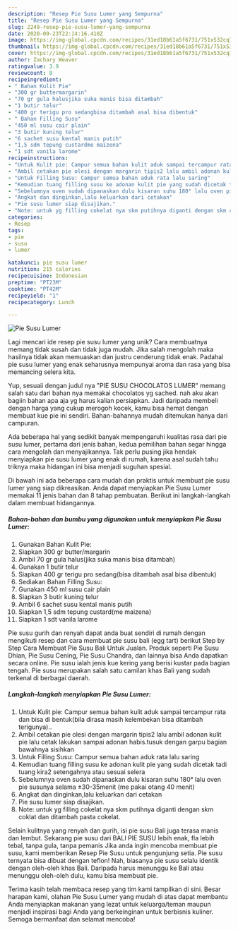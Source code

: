 ```yaml
---
description: "Resep Pie Susu Lumer yang Sempurna"
title: "Resep Pie Susu Lumer yang Sempurna"
slug: 2249-resep-pie-susu-lumer-yang-sempurna
date: 2020-09-23T22:14:16.410Z
image: https://img-global.cpcdn.com/recipes/31ed18b61a5f6731/751x532cq70/pie-susu-lumer-foto-resep-utama.jpg
thumbnail: https://img-global.cpcdn.com/recipes/31ed18b61a5f6731/751x532cq70/pie-susu-lumer-foto-resep-utama.jpg
cover: https://img-global.cpcdn.com/recipes/31ed18b61a5f6731/751x532cq70/pie-susu-lumer-foto-resep-utama.jpg
author: Zachary Weaver
ratingvalue: 3.9
reviewcount: 8
recipeingredient:
- " Bahan Kulit Pie"
- "300 gr buttermargarin"
- "70 gr gula halusjika suka manis bisa ditambah"
- "1 butir telur"
- "400 gr terigu pro sedangbisa ditambah asal bisa dibentuk"
- " Bahan Filling Susu"
- "450 ml susu cair plain"
- "3 butir kuning telur"
- "6 sachet susu kental manis putih"
- "1,5 sdm tepung custardme maizena"
- "1 sdt vanila larome"
recipeinstructions:
- "Untuk Kulit pie: Campur semua bahan kulit aduk sampai tercampur rata dan bisa di bentuk(bila dirasa masih kelembekan bisa ditambah terigunya).."
- "Ambil cetakan pie olesi dengan margarin tipis2 lalu ambil adonan kulit pie lalu cetak lakukan sampai adonan habis.tusuk dengan garpu bagian bawahnya sisihkan"
- "Untuk Filling Susu: Campur semua bahan aduk rata lalu saring"
- "Kemudian tuang filling susu ke adonan kulit pie yang sudah dicetak tadi tuang kira2 setengahnya atau sesuai selera"
- "Sebelumnya oven sudah dipanaskan dulu kisaran suhu 180° lalu oven pie susunya selama ±30-35menit (me pakai otang 40 menit)"
- "Angkat dan dinginkan,lalu keluarkan dari cetakan"
- "Pie susu lumer siap disajikan."
- "Note: untuk yg filling cokelat nya skm putihnya diganti dengan skm coklat dan ditambah pasta cokelat."
categories:
- Resep
tags:
- pie
- susu
- lumer

katakunci: pie susu lumer 
nutrition: 215 calories
recipecuisine: Indonesian
preptime: "PT23M"
cooktime: "PT42M"
recipeyield: "1"
recipecategory: Lunch

---
```



![Pie Susu Lumer](https://img-global.cpcdn.com/recipes/31ed18b61a5f6731/751x532cq70/pie-susu-lumer-foto-resep-utama.jpg)

Lagi mencari ide resep pie susu lumer yang unik? Cara membuatnya memang tidak susah dan tidak juga mudah. Jika salah mengolah maka hasilnya tidak akan memuaskan dan justru cenderung tidak enak. Padahal pie susu lumer yang enak seharusnya mempunyai aroma dan rasa yang bisa memancing selera kita.

Yup, sesuaii dengan judul nya &#34;PIE SUSU CHOCOLATOS LUMER&#34; memang salah satu dari bahan nya memakai chocolatos yg sached. nah aku akan bagiin bahan apa aja yg harus kalian persiapkan. Jadi daripada membeli dengan harga yang cukup merogoh kocek, kamu bisa hemat dengan membuat kue pie ini sendiri. Bahan-bahannya mudah ditemukan hanya dari campuran.

Ada beberapa hal yang sedikit banyak mempengaruhi kualitas rasa dari pie susu lumer, pertama dari jenis bahan, kedua pemilihan bahan segar hingga cara mengolah dan menyajikannya. Tak perlu pusing jika hendak menyiapkan pie susu lumer yang enak di rumah, karena asal sudah tahu triknya maka hidangan ini bisa menjadi suguhan spesial.


Di bawah ini ada beberapa cara mudah dan praktis untuk membuat pie susu lumer yang siap dikreasikan. Anda dapat menyiapkan Pie Susu Lumer memakai 11 jenis bahan dan 8 tahap pembuatan. Berikut ini langkah-langkah dalam membuat hidangannya.

<!--inarticleads1-->

##### Bahan-bahan dan bumbu yang digunakan untuk menyiapkan Pie Susu Lumer:

1. Gunakan  Bahan Kulit Pie:
1. Siapkan 300 gr butter/margarin
1. Ambil 70 gr gula halus(jika suka manis bisa ditambah)
1. Gunakan 1 butir telur
1. Siapkan 400 gr terigu pro sedang(bisa ditambah asal bisa dibentuk)
1. Sediakan  Bahan Filling Susu:
1. Gunakan 450 ml susu cair plain
1. Siapkan 3 butir kuning telur
1. Ambil 6 sachet susu kental manis putih
1. Siapkan 1,5 sdm tepung custard(me maizena)
1. Siapkan 1 sdt vanila larome


Pie susu gurih dan renyah dapat anda buat sendiri di rumah dengan mengikuti resep dan cara membuat pie susu bali (egg tart) berikut Step by Step Cara Membuat Pie Susu Bali Untuk Jualan. Produk seperti Pie Susu Dhian, Pie Susu Cening, Pie Susu Chandra, dan lainnya bisa Anda dapatkan secara online. Pie susu ialah jenis kue kering yang berisi kustar pada bagian tengah. Pie susu merupakan salah satu camilan khas Bali yang sudah terkenal di berbagai daerah. 

<!--inarticleads2-->

##### Langkah-langkah menyiapkan Pie Susu Lumer:

1. Untuk Kulit pie: Campur semua bahan kulit aduk sampai tercampur rata dan bisa di bentuk(bila dirasa masih kelembekan bisa ditambah terigunya)..
1. Ambil cetakan pie olesi dengan margarin tipis2 lalu ambil adonan kulit pie lalu cetak lakukan sampai adonan habis.tusuk dengan garpu bagian bawahnya sisihkan
1. Untuk Filling Susu: Campur semua bahan aduk rata lalu saring
1. Kemudian tuang filling susu ke adonan kulit pie yang sudah dicetak tadi tuang kira2 setengahnya atau sesuai selera
1. Sebelumnya oven sudah dipanaskan dulu kisaran suhu 180° lalu oven pie susunya selama ±30-35menit (me pakai otang 40 menit)
1. Angkat dan dinginkan,lalu keluarkan dari cetakan
1. Pie susu lumer siap disajikan.
1. Note: untuk yg filling cokelat nya skm putihnya diganti dengan skm coklat dan ditambah pasta cokelat.


Selain kulitnya yang renyah dan gurih, isi pie susu Bali juga terasa manis dan lembut. Sekarang pie susu dari BALI PIE SUSU lebih enak, fla lebih tebal, tanpa gula, tanpa pemanis Jika anda ingin mencoba membuat pie susu, kami memberikan Resep Pie Susu untuk pengunjung setia. Pie susu ternyata bisa dibuat dengan teflon! Nah, biasanya pie susu selalu identik dengan oleh-oleh khas Bali. Daripada harus menunggu ke Bali atau menunggu oleh-oleh dulu, kamu bisa membuat pie. 

Terima kasih telah membaca resep yang tim kami tampilkan di sini. Besar harapan kami, olahan Pie Susu Lumer yang mudah di atas dapat membantu Anda menyiapkan makanan yang lezat untuk keluarga/teman maupun menjadi inspirasi bagi Anda yang berkeinginan untuk berbisnis kuliner. Semoga bermanfaat dan selamat mencoba!
